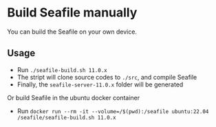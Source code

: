 # Build Seafile manually

You can build the Seafile on your own device.

## Usage

* Run `./seafile-build.sh 11.0.x`
* The stript will clone source codes to `./src`, and compile Seafile
* Finally, the `seafile-server-11.0.x` folder will be generated

Or build Seafile in the ubuntu docker container

* Run `docker run --rm -it --volume=/$(pwd):/seafile ubuntu:22.04 /seafile/seafile-build.sh 11.0.x`
